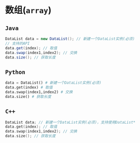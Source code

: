 # 数组(`array`)

## `Java`

```java
DataList data = new DataList(); // 新建一个DataList实例(必须)
// 支持的API
data.get(index); // 取值
data.swap(index1,index2); // 交换
data.size(); // 获取长度
```

## `Python`

```python
data = DataList() # 新建一个DataList实例(必须)
data.get(index) # 取值
data.swap(index1,index2) # 交换
data.size() # 获取长度
```

## `C++`

```cpp
DataList data; // 新建一个DataList实例(必须)，支持使用DataList*
data.get(index); // 取值
data.swap(index1,index2); // 交换
data.size(); // 获取长度
```

